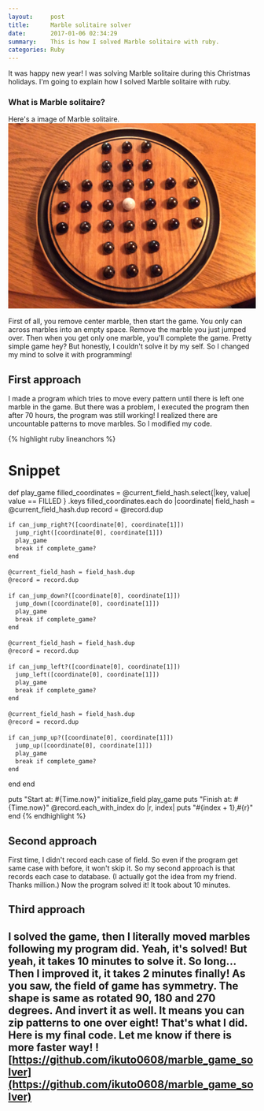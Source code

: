 ```yaml
---
layout:     post
title:      Marble solitaire solver
date:       2017-01-06 02:34:29
summary:    This is how I solved Marble solitaire with ruby.
categories: Ruby
---
```


It was happy new year! I was solving Marble solitaire during this Christmas holidays. I'm going to explain how I solved Marble solitaire with ruby.


### What is Marble solitaire?

Here's a image of Marble solitaire.
![marble](https://github.com/ikuto0608/marble_game_solver/blob/master/images/sample1.jpg?raw=true)

First of all, you remove center marble, then start the game.
You only can across marbles into an empty space.
Remove the marble you just jumped over.
Then when you get only one marble, you'll complete the game.
Pretty simple game hey? But honestly, I couldn't solve it by my self. So I changed my mind to solve it with programming!


## First approach

I made a program which tries to move every pattern until there is left one marble in the game.
But there was a problem, I executed the program then after 70 hours, the program was still working! I realized there are uncountable patterns to move marbles. So I modified my code.

{% highlight ruby lineanchors %}
# Snippet
def play_game
  filled_coordinates = @current_field_hash.select{|key, value| value == FILLED }
                                          .keys
  filled_coordinates.each do |coordinate|
    field_hash = @current_field_hash.dup
    record = @record.dup

    if can_jump_right?([coordinate[0], coordinate[1]])
      jump_right([coordinate[0], coordinate[1]])
      play_game
      break if complete_game?
    end

    @current_field_hash = field_hash.dup
    @record = record.dup

    if can_jump_down?([coordinate[0], coordinate[1]])
      jump_down([coordinate[0], coordinate[1]])
      play_game
      break if complete_game?
    end

    @current_field_hash = field_hash.dup
    @record = record.dup

    if can_jump_left?([coordinate[0], coordinate[1]])
      jump_left([coordinate[0], coordinate[1]])
      play_game
      break if complete_game?
    end

    @current_field_hash = field_hash.dup
    @record = record.dup

    if can_jump_up?([coordinate[0], coordinate[1]])
      jump_up([coordinate[0], coordinate[1]])
      play_game
      break if complete_game?
    end

  end
end


puts "Start at: #{Time.now}"
initialize_field
play_game
puts "Finish at: #{Time.now}"
@record.each_with_index do |r, index|
  puts "#{index + 1},#{r}"
end
{% endhighlight %}

## Second approach

First time, I didn't record each case of field. So even if the program get same case with before, it won't skip it. So my second approach is that records each case to database. (I actually got the idea from my friend. Thanks million.)
Now the program solved it! It took about 10 minutes.

## Third approach

I solved the game, then I literally moved marbles following my program did. Yeah, it's solved!
But yeah, it takes 10 minutes to solve it. So long...
Then I improved it, it takes 2 minutes finally!
As you saw, the field of game has symmetry. The shape is same as rotated 90, 180 and 270 degrees. And invert it as well.
It means you can zip patterns to one over eight! That's what I did.
Here is my final code. Let me know if there is more faster way!
![https://github.com/ikuto0608/marble_game_solver](https://github.com/ikuto0608/marble_game_solver)
---

